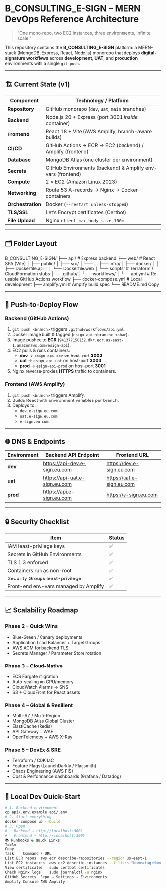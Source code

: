 # B_CONSULTING_E-SIGN – MERN DevOps Reference Architecture

> “One mono-repo, two EC2 instances, three environments, infinite scale.”

This repository contains the **B_CONSULTING_E-SIGN** platform: a MERN-stack (MongoDB, Express, React, Node.js) monorepo that deploys **digital-signature workflows** across **development**, **UAT**, and **production** environments with a single `git push`.

---

## 🏗️ Current State (v1)

| Component           | Technology / Platform |
|---------------------|-----------------------|
| **Repository**      | GitHub monorepo (`dev`, `uat`, `main` branches) |
| **Backend**         | Node.js 20 + Express (port 3001 *inside* container) |
| **Frontend**        | React 18 + Vite (AWS Amplify, branch-aware builds) |
| **CI/CD**           | GitHub Actions → ECR → EC2 (backend) / Amplify (frontend) |
| **Database**        | MongoDB Atlas (one cluster per environment) |
| **Secrets**         | GitHub Environments (backend) & Amplify env-vars (frontend) |
| **Compute**         | 2 × EC2 (Amazon Linux 2023) |
| **Networking**      | Route 53 A-records → Nginx → Docker containers |
| **Orchestration**   | Docker (`--restart unless-stopped`) |
| **TLS/SSL**         | Let’s Encrypt certificates (Certbot) |
| **File Upload**     | Nginx `client_max_body_size 100m` |

---

## 🗂️ Folder Layout
B_CONSULTING_E-SIGN/
├── api/                   # Express backend
├── web/                   # React SPA (Vite)
│   ├── public/
│   ├── src/
│   └── …
├── infra/
│   ├── docker/
│   │   ├── Dockerfile.api
│   │   └── Dockerfile.web
│   └── scripts/           # Terraform / CloudFormation stubs
├── .github/
│   └── workflows/
│       └── api.yml        # Re-usable GitHub Actions workflow
├── docker-compose.yml     # Local development
├── amplify.yml            # Amplify build spec
└── README.md
Copy

---

## 🚀 Push-to-Deploy Flow

### Backend (GitHub Actions)

1. `git push <branch>` triggers `.github/workflows/api.yml`.
2. Docker image built & tagged (`esign-api:<branch>-<sha>`).
3. Image pushed to **ECR** (`941377150152.dkr.ecr.us-east-1.amazonaws.com/esign-api`).
4. EC2 pulls & runs containers:
   - **dev** → `esign-api-dev` on host-port **3002**
   - **uat** → `esign-api-uat` on host-port **3003**
   - **prod** → `esign-api-prod` on host-port **3001**
5. Nginx reverse-proxies **HTTPS** traffic to containers.

### Frontend (AWS Amplify)

1. `git push <branch>` triggers Amplify.
2. Builds React with environment variables per branch.
3. Deploys to:
   - `dev.e-sign.eu.com`
   - `uat.e-sign.eu.com`
   - `e-sign.eu.com`

---

## 🌐 DNS & Endpoints

| Environment | Backend API Endpoint | Frontend URL |
|-------------|-----------------------|--------------|
| **dev**     | https://api-dev.e-sign.eu.com | https://dev.e-sign.eu.com |
| **uat**     | https://api-uat.e-sign.eu.com | https://uat.e-sign.eu.com |
| **prod**    | https://api.e-sign.eu.com     | https://e-sign.eu.com     |

---

## 🔒 Security Checklist

| Item | Status |
|------|--------|
| IAM least-privilege keys | ✅ |
| Secrets in GitHub Environments | ✅ |
| TLS 1.3 enforced | ✅ |
| Containers run as non-root | ✅ |
| Security Groups least-privilege | ✅ |
| Front-end env-vars managed by Amplify | ✅ |

---

## 📈 Scalability Roadmap

### Phase 2 – Quick Wins
- Blue-Green / Canary deployments  
- Application Load Balancer + Target Groups  
- AWS ACM for backend TLS  
- Secrets Manager / Parameter Store rotation  

### Phase 3 – Cloud-Native
- ECS Fargate migration  
- Auto-scaling on CPU/memory  
- CloudWatch Alarms → SNS  
- S3 + CloudFront for React assets  

### Phase 4 – Global & Resilient
- Multi-AZ / Multi-Region  
- MongoDB Atlas Global Cluster  
- ElastiCache (Redis)  
- API Gateway + WAF  
- OpenTelemetry + AWS X-Ray  

### Phase 5 – DevEx & SRE
- Terraform / CDK IaC  
- Feature Flags (LaunchDarkly / Flagsmith)  
- Chaos Engineering (AWS FIS)  
- Cost & Performance dashboards (Grafana / Datadog)

---

## 🧪 Local Dev Quick-Start

```bash
# 1. Backend environment
cp api/.env.example api/.env
# 2. Start everything
docker compose up --build
# 3. Open
#   Backend → http://localhost:3001
#   Frontend → http://localhost:3000
📚 Runbooks & Quick Links
Table
Copy
Task	Command / URL
List ECR repos	aws ecr describe-repositories --region us-east-1
List EC2 instances	aws ec2 describe-instances --filters "Name=tag:Name,Values=esign-*"
View certificates	sudo certbot certificates
Check Nginx logs	sudo journalctl -u nginx
GitHub Secrets	Repo → Settings → Environments
Amplify Console	AWS Amplify
